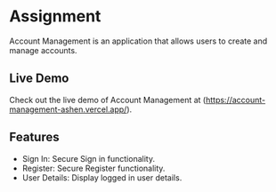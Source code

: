 # Assignment

Account Management is an application that allows users to create and manage accounts. 

## Live Demo

Check out the live demo of Account Management at (https://account-management-ashen.vercel.app/).

## Features

- Sign In: Secure Sign in functionality.
- Register: Secure Register functionality.
- User Details: Display logged in user details.


